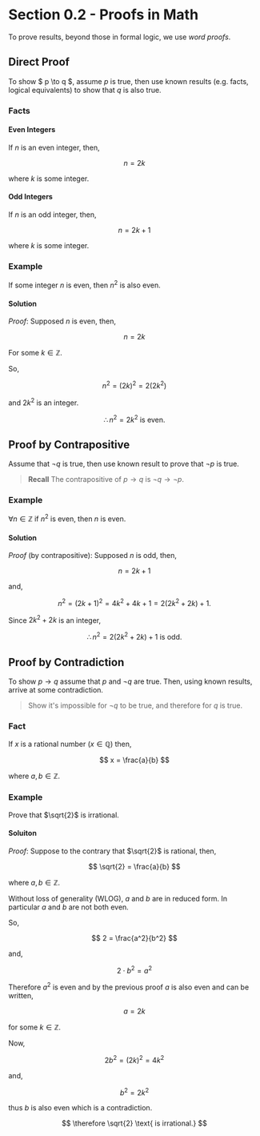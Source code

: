 # Section 0.2 - Proofs in Math

To prove results, beyond those in formal logic, we use _word proofs_.

## Direct Proof

To show $ p \to q $, assume $p$ is true, then use known results (e.g. facts, logical equivalents) to show that $q$ is also true.

### Facts

#### Even Integers

If $n$ is an even integer, then,

$$ n = 2k $$

where $k$ is some integer.

#### Odd Integers

If $n$ is an odd integer, then,

$$ n = 2k +1 $$

where $k$ is some integer.

### Example

If some integer $n$ is even, then $n^2$ is also even.

#### Solution


_Proof_: Supposed $n$ is even, then,

$$ n = 2k $$

For some $k \in \mathbb{Z}$.

So,

$$ n^2 = (2k)^2 = 2(2k^2) $$

and $2k^2$ is an integer.

$$ \therefore n^2 = 2k^2 \text{ is even.} $$

## Proof by Contrapositive

Assume that $\neg q$ is true, then use known result to prove that $\neg p$ is true.

> __Recall__
> The contrapositive of $p \to q$ is $\neg q \to \neg p$.

### Example

$\forall n \in \mathbb{Z}$ if $n^2$ is even, then $n$ is even.

#### Solution

_Proof_ (by contrapositive): Supposed $n$ is odd, then,

$$ n = 2k+1 $$

and,

$$
    n^2 = (2k + 1)^2 = 4k^2 + 4k + 1 = 2(2k^2 + 2k) + 1.
$$

Since $2k^2 + 2k$ is an integer,

$$
    \therefore n^2 = 2(2k^2 + 2k) + 1 \text{ is odd.}
$$

## Proof by Contradiction

To show $p \to q$ assume that $p$ and $\neg q$ are true. Then, using known results, arrive at some contradiction.

> Show it's impossible for $\neg q$ to be true, and therefore for $q$ is true.

### Fact

If $x$ is a rational number ($x \in \mathbb{Q}$) then,

$$
    x = \frac{a}{b}
$$

where $a,b \in \mathbb{Z}$.

### Example

Prove that $\sqrt{2}$ is irrational.

#### Soluiton

_Proof_: Suppose to the contrary that $\sqrt{2}$ is rational, then,

$$
    \sqrt{2} = \frac{a}{b}
$$

where $a,b \in \mathbb{Z}$.

Without loss of generality (WLOG), $a$ and $b$ are in reduced form. In particular $a$ and $b$ are not both even.

So,

$$
    2 = \frac{a^2}{b^2}
$$

and,

$$
    2 \cdot b^2 = a^2
$$

Therefore $a^2$ is even and by the previous proof $a$ is also even and can be written,

$$
    a = 2k
$$

for some $k \in \mathbb{Z}$.

Now,

$$
    2b^2 = (2k)^2 = 4k^2
$$

and,

$$
    b^2 = 2k^2
$$

thus $b$ is also even which is a contradiction.

$$
    \therefore \sqrt{2} \text{ is irrational.}
$$
